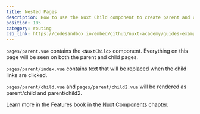 ```yaml
---
title: Nested Pages
description: How to use the Nuxt Child component to create parent and child pages.
position: 105
category: routing
csb_link: https://codesandbox.io/embed/github/nuxt-academy/guides-examples/tree/master/03_features/09_components_nuxt
---
```


<example-intro></example-intro>

`pages/parent.vue` contains the `<NuxtChild>` component. Everything on this page will be seen on both the parent and child pages.

`pages/parent/index.vue` contains text that will be replaced when the child links are clicked.

`pages/parent/child.vue` and `pages/parent/child2.vue` will be rendered as parent/child and parent/child2.

<base-alert type="next">

Learn more in the Features book in the [Nuxt Components](/guides/features/nuxt-components#the-nuxtchild-component) chapter.

</base-alert>

<code-sandbox :src="csb_link"></code-sandbox>
